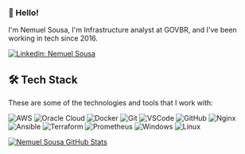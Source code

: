 ### 👋 Hello!

I'm Nemuel Sousa,  I'm Infrastructure analyst at GOVBR, and I've been working in tech since 2016.

[![Linkedin: Nemuel Sousa](https://img.shields.io/badge/-Linkedin-blue?style=flat-square&logo=Linkedin&logoColor=white&link=https://www.linkedin.com/in/nemuel-sousa/)](https://www.linkedin.com/in/nemuel-sousa/)

## 🛠 Tech Stack

These are some of the technologies and tools that I work with:

![AWS](https://img.shields.io/badge/Amazon_AWS-232F3E?style=flat-square&logo=amazon-aws&logoColor=white)
![Oracle Cloud](https://img.shields.io/badge/Oracle%20Cloud-F80000?style=flat-square&logo=oracle&logoColor=white)
![Docker](https://img.shields.io/badge/-Docker-2496ED?style=flat-square&logo=docker&logoColor=white)
![Git](https://img.shields.io/badge/-Git-black?style=flat-square&logo=git)
![VSCode](https://img.shields.io/badge/-VSCode-007ACC?style=flat-square&logo=visual-studio-code&logoColor=white)
![GitHub](https://img.shields.io/badge/-GitHub-181717?style=flat-square&logo=github)
![Nginx](https://img.shields.io/badge/Nginx-009639?style=flat-square&logo=nginx&logoColor=white)
![Ansible](https://img.shields.io/badge/Ansible-000000?style=flat-square&logo=Ansible&logoColor=white)
![Terraform](https://img.shields.io/badge/Terraform-7B42BC?style=flat-square&logo=terraform&logoColor=white)
![Prometheus](https://img.shields.io/badge/Prometheus-E6522C?style=flat-square&logo=prometheus&logoColor=white)
![Windows](https://img.shields.io/badge/Windows-017AD7?style=flat-square&logo=windows&logoColor=white)
![Linux](https://img.shields.io/badge/Linux-E34F26?style=flat-square&logo=linux&logoColor=black)


[![Nemuel Sousa GitHub Stats](https://github-readme-stats.vercel.app/api?username=nemuelsousa&show_icons=true)](https://github.com/nemuelsousa)
